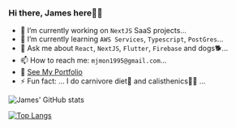 ### Hi there, James here👋✨

- 🔭 I’m currently working on `NextJS` SaaS projects...
- 🌱 I’m currently learning `AWS Services`, `Typescript`, `PostGres`...
- 💬 Ask me about `React`, `NextJS`, `Flutter`, `Firebase` and dogs🐕...
- 📫 How to reach me: `mjmon1995@gmail.com`...
- 💼 [See My Portfolio](jmonsta.com)
-  ⚡ Fun fact:  ... I do carnivore diet🍖  and calisthenics💪🏼 ...


![James' GitHub stats](https://github-readme-stats.vercel.app/api?username=mjmon&show_icons=true&theme=gruvbox)

[![Top Langs](https://github-readme-stats.vercel.app/api/top-langs/?username=mjmon&layout=donut)](https://github.com/mjmon/github-readme-stats)
